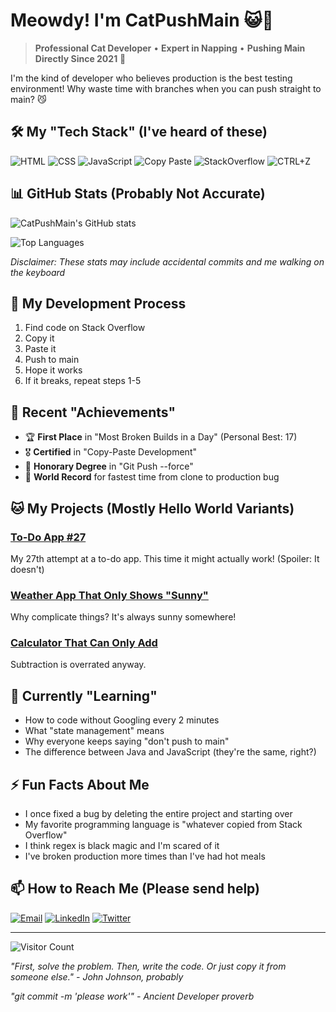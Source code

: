# Meowdy! I'm CatPushMain 😺👋

> **Professional Cat Developer** • **Expert in Napping** • **Pushing Main Directly Since 2021** 🚀

I'm the kind of developer who believes production is the best testing environment! Why waste time with branches when you can push straight to main? 😼

## 🛠️ My "Tech Stack" (I've heard of these)

![HTML](https://img.shields.io/badge/-HTML-FFA500?style=flat-square&logo=html5&logoColor=white) 
![CSS](https://img.shields.io/badge/-CSS-1572B6?style=flat-square&logo=css3&logoColor=white)
![JavaScript](https://img.shields.io/badge/-JavaScript-FFD700?style=flat-square&logo=javascript&logoColor=black)
![Copy Paste](https://img.shields.io/badge/-CopyPaste-000000?style=flat-square&logo=clipboard&logoColor=white)
![StackOverflow](https://img.shields.io/badge/-StackOverflow-F58025?style=flat-square&logo=stackoverflow&logoColor=white)
![CTRL+Z](https://img.shields.io/badge/-CTRL+Z-important?style=flat-square)

## 📊 GitHub Stats (Probably Not Accurate)

![CatPushMain's GitHub stats](https://github-readme-stats.vercel.app/api?username=CatPushMain&show_icons=true&theme=merko&count_private=true&hide=prs,contribs)

![Top Languages](https://github-readme-stats.vercel.app/api/top-langs/?username=CatPushMain&layout=compact&theme=merko&hide=procfile,shell)

*Disclaimer: These stats may include accidental commits and me walking on the keyboard*

## 🎯 My Development Process

1. Find code on Stack Overflow
2. Copy it
3. Paste it
4. Push to main
5. Hope it works
6. If it breaks, repeat steps 1-5

## 📝 Recent "Achievements"

- 🏆 **First Place** in "Most Broken Builds in a Day" (Personal Best: 17)
- 🎖️ **Certified** in "Copy-Paste Development"
- 📜 **Honorary Degree** in "Git Push --force"
- 🥇 **World Record** for fastest time from clone to production bug

## 🐱 My Projects (Mostly Hello World Variants)

### [To-Do App #27](https://github.com/CatPushMain)
My 27th attempt at a to-do app. This time it might actually work! (Spoiler: It doesn't)

### [Weather App That Only Shows "Sunny"](https://github.com/CatPushMain)
Why complicate things? It's always sunny somewhere!

### [Calculator That Can Only Add](https://github.com/CatPushMain)
Subtraction is overrated anyway.

## 🔮 Currently "Learning"

- How to code without Googling every 2 minutes
- What "state management" means
- Why everyone keeps saying "don't push to main"
- The difference between Java and JavaScript (they're the same, right?)

## ⚡ Fun Facts About Me

- I once fixed a bug by deleting the entire project and starting over
- My favorite programming language is "whatever copied from Stack Overflow"
- I think regex is black magic and I'm scared of it
- I've broken production more times than I've had hot meals

## 📫 How to Reach Me (Please send help)

[![Email](https://img.shields.io/badge/-Email%20Me%20(Pls%20Help)-D14836?style=for-the-badge&logo=gmail&logoColor=white)](mailto:catpushmain@example.com)
[![LinkedIn](https://img.shields.io/badge/-My%20LinkedIn%20(Empty)-0077B5?style=for-the-badge&logo=linkedin&logoColor=white)](https://linkedin.com/in/catpushmain)
[![Twitter](https://img.shields.io/badge/-My%20Tweets%20(Mostly%20Cats)-1DA1F2?style=for-the-badge&logo=twitter&logoColor=white)](https://twitter.com/catpushmain)

---

![Visitor Count](https://komarev.com/ghpvc/?username=CatPushMain&color=blueviolet&label=People+Who+Regret+Visiting)

*"First, solve the problem. Then, write the code. Or just copy it from someone else." - John Johnson, probably*

*"git commit -m 'please work'" - Ancient Developer proverb*

